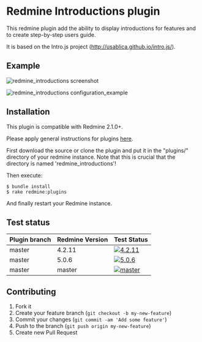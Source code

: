 Redmine Introductions plugin
======================

This redmine plugin add the ability to display introductions for features and to create step-by-step users guide.

It is based on the Intro.js project (http://usablica.github.io/intro.js/).

Example
------------

![redmine_introductions screenshot](http://blog.nanego.com/images/redmine_plugin_introductions.png)

![redmine_introductions configuration_example](https://cloud.githubusercontent.com/assets/1620522/14710594/44e578ce-07d6-11e6-9a22-9b224a3f10b3.png)

Installation
------------

This plugin is compatible with Redmine 2.1.0+.

Please apply general instructions for plugins [here](http://www.redmine.org/wiki/redmine/Plugins).

First download the source or clone the plugin and put it in the "plugins/" directory of your redmine instance. Note that this is crucial that the directory is named 'redmine_introductions'!

Then execute:

    $ bundle install
    $ rake redmine:plugins

And finally restart your Redmine instance.


## Test status

|Plugin branch| Redmine Version | Test Status       |
|-------------|-----------------|-------------------|
|master       | 4.2.11          | [![4.2.11][1]][5] |
|master       | 5.0.6           | [![5.0.6][2]][5]  |
|master       | master          | [![master][4]][5] |

[1]: https://github.com/nanego/redmine_introductions/actions/workflows/4_2_11.yml/badge.svg
[2]: https://github.com/nanego/redmine_introductions/actions/workflows/5_0_6.yml/badge.svg
[4]: https://github.com/nanego/redmine_introductions/actions/workflows/master.yml/badge.svg
[5]: https://github.com/nanego/redmine_introductions/actions


Contributing
------------

1. Fork it
2. Create your feature branch (`git checkout -b my-new-feature`)
3. Commit your changes (`git commit -am 'Add some feature'`)
4. Push to the branch (`git push origin my-new-feature`)
5. Create new Pull Request
